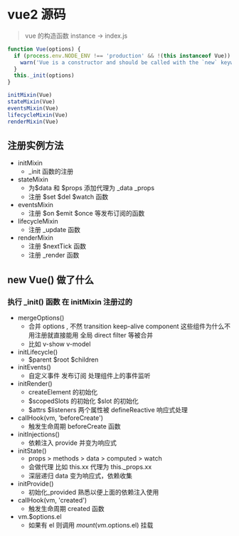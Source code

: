 # vue2 源码

> vue 的构造函数 instance -> index.js

```javascript
function Vue(options) {
  if (process.env.NODE_ENV !== 'production' && !(this instanceof Vue)) {
    warn('Vue is a constructor and should be called with the `new` keyword')
  }
  this._init(options)
}

initMixin(Vue)
stateMixin(Vue)
eventsMixin(Vue)
lifecycleMixin(Vue)
renderMixin(Vue)
```

## 注册实例方法


- initMixin
  - \_init 函数的注册
- stateMixin
  - 为$data 和 $props 添加代理为 \_data \_props
  - 注册 $set $del $watch 函数
- eventsMixin
  - 注册 $on $emit $once 等发布订阅的函数
- lifecycleMixin
  - 注册 \_update 函数
- renderMixin
  - 注册 $nextTick 函数
  - 注册 \_render 函数

## new Vue() 做了什么

### 执行 \_init() 函数 在 initMixin 注册过的

- mergeOptions()
  - 合并 options , 不然 transition keep-alive component 这些组件为什么不用注册就直接能用 全局 direct filter 等被合并
  - 比如 v-show v-model
- initLifecycle()
  - $parent $root $children
- initEvents()
  - 自定义事件 发布订阅 处理组件上的事件监听
- initRender()
  - createElement 的初始化
  - $scopedSlots 的初始化 $slot 的初始化
  - $attrs $listeners 两个属性被 defineReactive 响应式处理
- callHook(vm, 'beforeCreate')
  - 触发生命周期 beforeCreate 函数
- initInjections()
  - 依赖注入 provide 并变为响应式
- initState()
  - props > methods > data > computed > watch
  - 会做代理 比如 this.xx 代理为 this.\_props.xx
  - 深层递归 data 变为响应式，依赖收集
- initProvide()
  - 初始化\_provided 熟悉以便上面的依赖注入使用
- callHook(vm, 'created')
  - 触发生命周期 created 函数
- vm.$options.el
  - 如果有 el 则调用 $mount(vm.$options.el) 挂载
